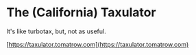 # The (California) Taxulator

It's like turbotax, but, not as useful.

[https://taxulator.tomatrow.com](https://taxulator.tomatrow.com)
